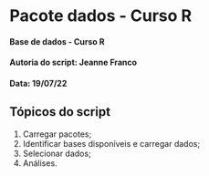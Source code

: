 # Pacote dados - Curso R

#### Base de dados - Curso R 
#### Autoria do script: Jeanne Franco
#### Data: 19/07/22

## Tópicos do script

1. Carregar pacotes;
2. Identificar bases disponíveis e carregar dados;
3. Selecionar dados;
4. Análises.

